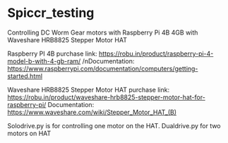 # Spiccr_testing
Controlling DC Worm Gear motors with Raspberry Pi 4B 4GB with Waveshare HRB8825 Stepper Motor HAT

Raspberry PI 4B
purchase link: https://robu.in/product/raspberry-pi-4-model-b-with-4-gb-ram/
/nDocumentation: https://www.raspberrypi.com/documentation/computers/getting-started.html

Waveshare HRB8825 Stepper Motor HAT
purchase link: https://robu.in/product/waveshare-hrb8825-stepper-motor-hat-for-raspberry-pi/
Documentation: https://www.waveshare.com/wiki/Stepper_Motor_HAT_(B)


Solodrive.py is for controlling one motor on the HAT.
Dualdrive.py for two motors on HAT
